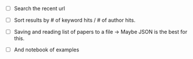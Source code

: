 - [ ] Search the recent url 
- [ ] Sort results by # of keyword hits / # of author hits.
- [ ] Saving and reading list of papers to a file -> Maybe JSON is the best for this.
- [ ] And notebook of examples

